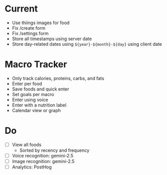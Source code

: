 # Current

- Use thiings images for food
- Fix /create form
- Fix /settings form
- Store all timestamps using server date
- Store day-related dates using `${year}-${month}-${day}` using client date

# Macro Tracker

- Only track calories, proteins, carbs, and fats
- Enter per food
- Save foods and quick enter
- Set goals per macro
- Enter using voice
- Enter with a nutrition label
- Calendar view or graph

# Do

- [ ] View all foods
    - Sorted by recency and frequency
- [ ] Voice recognition: gemini-2.5
- [ ] Image recognition: gemini-2.5
- [ ] Analytics: PostHog
